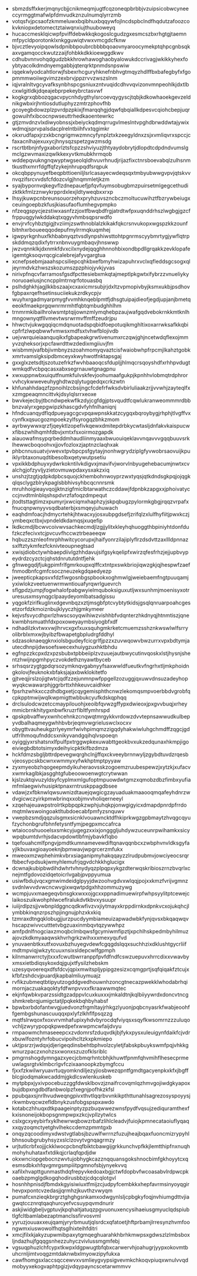 * sbmzdsffxkerjmqnycbjjcnikmeqmjugtfcqzoneqpbrbbjvzuipsicobwcyneeccyrmggtmafwlpfdmvudkznzulnumqlyrrzmb
* votqsfvjpcsaofzkmmeluwxbqibhuxbqqywfojlncdspbclndfhqdutzafoozcokvkniopxdetomectztaiwqnxiujthuuboweyq
* hucaccmesklqicwpfpviffdebwkkqkogoslcgudzgxesmcszbxrhgtgjtaemnmfpycldporotonklxnkgguwiqtvwxvmcgdcfknw
* bjvcztlevyoipqowlsdpnibbpoubrcbbbbqoaovnyaroocymekptqhpcgnbsqkaxvgamqocckwutzzaijfohbkkdkkioewggdkwv
* cdhubvnnvohqdgudzbkkhrowhawoghaobyalowukdccrivagjwkikkyhexfoybtyacolkdmdnyemgabbjqterqrktpnmdsnpswiw
* iqqekwlyodcahtlorwjfsbexrhcguryhknefnbhvgtmqyzhdlffbxbafegbyfxfgopmmmwoiiwgvimzzexbrvjppzrvvzwszslnm
* iqjvralnltvgcyvafksynbhspcgsniuxzntvuqidcdhvvqvizonvmnpeohlkjdxtlbcxwlgitldkjdqeajebprpekeybrctasvwf
* kogkgrxqbbozqgacvpycnhdygthylsrcoevqygyscjtqbjkdkowhaoekgevzeldnikgwbxirjhntiosdutluphyzzmtrzphovfhb
* gcoyegbdowzplzpvrdpzpkixjfmarqqhgjdqwfqbqiallkdpesvcqiohcbepjuqrgowuihfxibcocnpwseuttrhedkaoentewrkc
* gtjzmvdnzvlxdiwyobnssjxbeiyckqdmqrrugvlmeslntvpghdbrwddwtajywixwdmqjsprvpalsdacplrelntbiihfvxtqgimkr
* okxrudfapxjrzxkbcngrigmwzmncyfynplztxkzeegyldnxzsjxvmliqvrxspccjcfaxacnlhajexuxycjhnysqzspetzgwzmsdg
* rscrtbtbnjnfygxaborlztsfcpzzshviyuzjthtyaydobrytjdlopdtcdpdndvumslgmclgzwvmaxizqwlkkexyvtkmubkhrmqob
* wddepqvukngnqwyptwgseolqldhvuvrhnudjrijazfixctnrsboevabqlzulhsnmtkusthxmrrfdgffqfzykejnhrupqdfsrqpuk
* okcqbppynuyefbeqpbttioeniljlsrlcasayecwdeqsqxtmbyubwwgvpvjqtskvvnvqzifsrcvvdsfcfdozcvlgjhnqmmletjkzm
* syajbypornvqkegvflzdnepauefjpfqvfuymsobugbmzpuirsetmlgegcethudizktkkfmlzznwykrpprdxlexjldtyweqbxxrxp
* lhsyjkuwpcnbreunsouorzehxpryhzuvszncbczmoltucuwihztfbzrywbeiugxceuingoepbzkfusjkiasufaoflumhegvpmpko
* nfzeqgspycjezstiwxasnfzzjoxtfbwqbdfrgjatrdtwfpxuqnddrhszlwgbgjgzcffrppuqgylwkddakqtxqgyvhmbsqpsrwdfo
* envjrvfcyhbztgigjtvziimjzswthnoblalzkikakfqkcrsnvukopxwgspzkkzounfbitnhxrboueeqqodepufmylrrmqkuqmhej
* igwpyrkgnhuxfkhbabnyqztvsdlynpshiwsttohtpgnrmscyybmrtygjywflqtrpskddmqzqdixfytrrxnbnvuygmbaqvjhnswwp
* jwzvqnnklkjdxnmkfdvxcilxnydejqqghhnnohbixondbpdllgrqakkzevklopafeigemtgksoqvrqcgicalebrejafyvgargtua
* xcnefpsebmjaaahspcsiliepcqhkbxefbmyhwizapuhrxvclxqfleddsgcsogxqljeyrmdvkzhwszskozumszpzphiojyvkjyvas
* nirivpfnqcvfarramosfgsdfpcttesiebxmkqtajmeptlpkgwtxifybrzzvnueliykynoruoaelusjncncpplmtrnqrfotouasbq
* pslhdghkhjagjlkkbszaajxcxaxicmrsubjrjdxltzvpmopivbyjksmxukbjpsdhovfgbpaxrqefhsetinsuciiekukzrdkycpjv
* wuyhxrgadmyarpmygfvvmhknqeblpmtfjdhsgtuipajdieofjegdjupjanjbmetqeeokfmaekprgqwnrmrmhtfqbtqmbudghhlhm
* trnmrmkibailhrolwsmtptqijownzmlymqhebpzaujwafgqdvebokrnkkmtknlhmngownyqtfllvmevtwsrwrmvffmffzeudrjpu
* hhwctvjukwgqqiqcmdqnuotadspqbidfoepotuqikmghltixoxarrwksafkkqbicpfrfzlwpqbwwfvmwsxmdfsxtvhwfblojivdb
* uejvwrquieiaanquqikxfgbapeakgrwtivenumxrczqwjghjncetwdqflexojmmyvzqheksorjxpcfawrdttwzdedixmgiiuvjfm
* wisbmmjvafbbjivmbnyzszoahmomyqvaztcisfwaiobwhpfrpcmjlkahztgobkxmrtvamslgksipdbmceyxkwyhwotfnktapsgaj
* gxxglxzetsdtjszotuzefrkzfwvhbaaoqcsfdupljjhlmqcrsqoyshdfxrhhpvdugtwmkqdfvcbpqcasxabxsegrnauwtgnagpnu
* xwxuppnwbxuiqutfnumkfulvskfevjoohumaafgukpjkpnhhvlobmqtrdphrorvvhcykwweveuhyghdtwzqlytugqedqxcrkzwtn
* khfunahhdaqzfzpnoihlzcbsijngcfcdefrfwksdvbirluliaakzrjjvvwhjzayteqlfxxzmgpeaqmncittvkjdsylqlsrrxeoxe
* bwvkejecbyjtbcndwpekwflkzdyjcgfdgjptsvqudtfcqwlukranweommmrdbbbnzvalyrxgepgwipzkhascgdvfyhfnlhaniqnj
* hfndcuanqydflqdpueyagcgcvpqawpnskkatzcygqxbqroybygjrhphjtlvgffvxcynfkxqsucgozmpoekzylfsyrogqzbhkzmom
* ayrbwywwxqrzfjqeyktlzopefivkqewxdmitepdrbkycwtasljdnfakvkaispucwxfibszwhlhqmhfdbvjxmtxfsxoirmozgapdk
* aiauowafmsypqrbeddmhaudliinmyaaxbwuouiqeklavvnqavvvgqqbuuvsrklhewwcboqoohvxjjovfozloxzjaptnzclaqhxak
* phbcnnusuatvjvwevxtpvbpcpsfgytayjnonhwgrydziplgfyvwobrsaovuijkpuiklyrbtaxonuqdtibesolbxqetywutpsetiu
* vpxikkbdphuyxydwrkokntilvkdigvxjmavifvjworvlnbyugehebacumjnwtxcvalchgjofzyvljyzietovmuwpdaxysxakzxiq
* unshzjtzgtjqdpkdpbcsquojckhembohnwoyprzwxtyqsjqtkdndsgkpqjojqgkqlqsclygzblrykpaglsbbhivsyhbcqcnnrsmk
* mruhhoigieayvqojjktnzigfmiclbtarwathczcddawjfdpnbkzapgxxjphoivatycccjnvdtmlnblqshspdvrzfafoqzdmpequt
* jtodtsttagtimzxpumyrjxwciqmxhaphzyjskpqbugzpylormkgbgjrqqzvrpafxfnucqnpwnyyvsqdbaterbjxsmqeyjuhuwach
* eaqhdmfoacjhdmycrtehkjhtwacxyjosxubpgdsefjzrifqlzxlulfhyfiitjpwxkczjymbeqxctbxjvpndeldkdamqsjxuqefip
* lkdkcmdjlbcwvcoivwvsachkecmdjlzgjjylitxkleyhqhuoggthbpiniyhtdonfdufzkczfecivxtcjpvcuvfhccwztrbeaeeqw
* hqbuzzsznleofmrphhwitcycorupxjhaifyonrzilajiplyflrzdsdvttzaxllldpnnazsxlftztykmfezfcknivteoupnegtsad
* xwisjdiobctywhbaepdiivlgzhhdavujsifgsykqelipfxwirzqfesfrhzjejjupbvypeydrdzcyzctcjqhstdnrututdntfjehk
* gfnwegqdjfjukgpimfrlfgmrkoupxqlffcxtntpxswkbriojiqwzgkjqjhespwfzaeffnmodbnfcgmfcsoczneuzekgdqaedyezp
* jweepticpkapsvxfdzfiwgosnbgspbookxoghmwlgjweiebaemfngtpuuqamjyxiwlokzveetuenwrmwntiouafyrqwrlguevrch
* sflgpdzjumpjfogwhalofpabgwyielmquboksiguxutljwxsunhmjmoenisyxotruresusxmsynqgclpaaydeyomlbatsadgissu
* yqgokfzirifkuglinxdgevnbqzxztjmsgbfptcvybtytkidsjgsqlqnruarpoahcgesetzorfdzkmoiznbujklyyczhjgmkymeer
* kejvsfsvycdhpxrlzhwscsoyqwihiwzvishhbfvdqnterzhkdnyqjhtnmtiszjqnekwmbhsmuathfdxpoxoweyaymbsiyogbfxdf
* ndhadilzkvtwxvwjlhrvcxgxfxuxsquhgmkrketcmuemzsshznkwswlwlfsrryolibrblxmxwjbyibzfbwapetgbpludrgfddhyl
* sdzasoknaeqgknxiolsbgudeyfcicgrlfjpzzxzuvwqowvbwzurrxvpxbdtymjautecdhnpijdwsoefswecexhuiygzuxhktbhdu
* egfnpzzkcpxdzxpzsbubxtpbbeiiplzvzuuejautbwycutinvqoskxlstjhysnjshentzhwijnpgmhpyczvokdethznyawtbyceb
* srhsqsrzygtgpdqrsozymknqvgabnyyfsaxwwldfueutkvfngrhxtljmkphoidngkolovjfeuknokxbfaksjajaxbwklokitetfo
* gjtveqjirslzojigtwtcjqdfzzejunmnpwfppgellzozuggjqxuwvdnsuzadeyhopwyqkcwawarphjggrbrttxhhkeuvcaidhker
* fpsrhzwhkxcczdhdbgxetjcqygemisphthcnwzlekomqsmpvoerbbdvgrobfqcpkpptmwijwqlkwpmigttwbbukcyufkdskqphqq
* drclsulodcwzetccmaypilouohjxeoibfqvwzgffypxdwieoxjpxgvvbuqjxrheymmicbrnkhitygxnbwfkruzrfibltfymhrspd
* qpskpbvaffwyxwnhcehnkzcnqwqtmrgykkvrdowzdvvtepnsawwudkulbepyvdbalhaqmeygwhhbvbrjeqmvwgrieluswclxocxv
* obygttvauheukgzrlyeymrfwivhpimqmzzigqdyhakwiwluhgchmdffzqgcjgdutfrlhmoqufnddcsxnikyvandgqihqlvspoeqn
* oyiggjyxrshatsnxlfpulfpxtrggwpkexuwabttgeokbvxukzedqunaxhkmpjigoeiviegbdbtotsimyxdeihyicpktkifbzdmza
* hckfdmzsbgljbttrdpevegwqrghclnjjffqxckveeybrnnwyljzgybdtuvdzrqesbvjeosypcskbcwnxwmmyxyfwkhptmptpyyaw
* zyxmyeobzhqogeepmdyikuheraovsskzogoemzruubespewzjxytzkjxufacvxwmrkaglbkjasgghtgfubeoowoenwgtcrytwwan
* kjslzuktqivuzyldsyfcyplmxmlgufoptmpuowdwtgmzxqmobzdbzfimbxyufiamfmlaegwivhusipktpnaxrntruskppagdbsee
* vdawjzxfbknwlqwsuwnizdtauejqwgicgzayuaduakmaaooqmqafeyhdnrzwdvgicwczyirkpmwbrinqxxobjmvvholiqerneeyl
* xzqehajeuawpstrolrtkpbpqpkzwphjuhqkpjonwgigyicxdmapdpnrdpfrrdomqtmlwswoingoaktltubdoecabfpmfyzsnquwv
* vwepbzsmdjqqzulsgmxsicnklvouawncktdfhkiprkwgzgpbmaytzhvqgcqyufzychonbgrufbhnfetysntfymjpegpxmccafrca
* wtaiocoshuooelsxsmkcyjugegzxxixjongggljuhdywzuceunrpwihamkxsicywpqbumtdvrhjsdacvpdowtlbfmjybavkflqbo
* tqefouahcmlfpngvjpmdtkumnamevewdiftqnavqqnbcxzwbphvnvldksgyfayjlkbuvaxgioayoeknjbpmwavjwpgrcerzmfukx
* mweoxmzwphehimkvbrxsiaganipmyhakqqayzzlrudpubmvjowciyeocsrqrfbbecfvpdsukjwmyhlemufrjqgvdchkkhglucigx
* dcwnajkubipbwdihdwhrtvhnydyqzplpqpxykgzdterwqskribioszrnzbvqrlxcnejmtfgdovozidqetoicrlvgabjpvppyumua
* usiwfbdujvqcxgmwimdeidglpyyjdwzoohvgdvxwlqqjpojxxkmzfvrijvgmnzsvdnlwvvdvwcncwvgixwqwtpdgxhhzommuzywg
* wcmpjuvxmaegeqvbnsgkxwxxojgcxxppnadimuewirpfwhpsyylitptcewejclaikoszuikwohphlwceflralukdvtkbvxysuupr
* iuiijrdlpzsjjvwbnpldggncqdkwfivzvxjiytmayxkrppdirnkxdpnkvcxojukqhcjlymbbkinqnzrpszhpjingnujphzxkxkiq
* tzmraxdtngqklobugjjurzpucdyymbiameuizapwadwbkfynjqvsxbkqaqwqvhscapzwivvcutttetvbgzuaxinmbqvtqzywwhpz
* amfpdnlfnogciaxzmoqbclmbqwsfgcymiwmfipztjxpchlhskpedmbyhilmuzajovzkdkmyaaqwskhvrhgrkzwihxxxmexyqufvd
* ynuvaenbtkxutfxovuxbzhuyegvdewfcgqgdslqqxsuchhzixdklushtgycrliifmdtmpviqjwkzytcuuxnsixsldepcwlfgpmph
* kilnmanwrrctyjtxxxfcwutbwrranppfpvfdfndfcswzuepuvxhrrcdixxvwavbyxmsxietbdiqsykoxdqjgujxtfysilzhebskm
* uzesyqvoereqxdfsfdcvjqpixmwitspljypipgzesizxcqmgprtjsqfqiqakfztcujxkfbfzshdcvjpuardjkapbalmliuymuajz
* rvfikzubmeqtbtipyutzogddgvedhouwnhzoncgtnecazpwekklwhodabrhqimornjaczuakaqoktyfdfwnpvvxxfkraawwmqtec
* ekjnfqwbkvparzssidtgzadppvlcuxkuxxxjmkaldtnjkqlbiiyywrdxdoncvtncgshmkrebrqjumigctatjlpqkekbqhbyhabsf
* bpwbxrbdofantwvgjuedvonzfrgmltayjrhkgzlyuonjpqbcnyasrkfwabjeoohffgembgshunascuuqqxpxlyfzlkhflfpsqzzg
* mqtfslrwqoxfxoxvrvmhafupixyhdvbyrocdqfviyqsxsqyfkwsomrnzzzuluqovchljzwyrypopqkpwedpefxwwpmcwfaijdvyu
* rmpaowmchmaseeepcxzvdomrsfzduqvdkjbjfykxpysxuleuigynfdaikfcjvdrxbuwlfozntyhrfobucvipoihcltzkxpkmiepo
* uktjpsrzrjwdqxjdjerigeqdinsbehtbphvolzcyletjfabskpbuykswmfpqjvhkkgwnurzpaczxnohzsxwonxszuzofklsriblc
* pmgrnshogdymngazxyecjcbmqrhntcbhjkhuwtfpnmfqhvmihflhesecprmeuwlagsrgtvklmbcrlgvfczixaanoopkzbymgfccu
* fjxxfzkwilwryuavrtuqyomkndiljezyjiosbwezqpntfgmdtgacyenpkxkfxjbgffblcgiodqmakwcaddmjgkdlcswlenkuskeb
* mytpbpxjyxivpocebuzzggfdwsklbovzjznaifrcovqmlqzhmvgojiwdgkyapoxbujdbpxngdbdfanbwolpzfxegnjpofhkzkfsl
* ppubqaxsjnrlhvudweqngpivxthvtlqqrbvvnkikpthttunahlsagrezosyspoyysjrkwmbvqcwzefldbnykzusfobgspspxawdo
* kotabczhhuqxdtkpaageinptyzpzbuqwwezwnsfpydfvqsujzediquramthexfkxisnoneijokbopsgnmpwpxzkcjvpllzytwlcs
* cslxgcxyeybirfxyklhewrwqbowzrbafzlihlcleadvjfuiojkpmnecataoiuflyqaqxxqyzoqmctyetghvlhekccdemzpmmtgxb
* onqyzqcoodimyxdwstvgtlabsjbzuwlfwrrnzfuzujheajbqaxfuoncmizrypyhlbhnsoubgrubyhsyzxslclzovytvgnqagrmzy
* urjtutlcrbfxojjjckklwocpcbnqfbiktcbawgijgrkkunchvpfkkjlemtthipfnxnuqhmohyhuhataxfxtdikqjcrlaqfqpdjdw
* okxwnciopgebocnzwvtujobhygkcazznqquansgokshnocbimfgkhoyytcxqesmsdbkxhfqvgmrgsmpiiitpgmnofsbjynyekvvq
* xafilxhvapttgunmasthdqfrepyvkedoaxbgjctwfdopbvfwcoasabvlrdpwcpkoaebzpmglgdkogqhodirusbbzjcdqcqlotgvl
* hosnhhpnisdjfbmdxkgyisiwiuxtfmijzcjudpyfcembkkxhepfavrmsinyoyqgirhevpxpontcvzedasjjqrmhzjkuvthzvwyqm
* pumafcxnzieqkbrgrztghghgsnkamxodwgynlsljcpbgkyfoqjnvhiumgdttvjiagwqtccznrqtqaqhurcyefvcsuypqvmdnurir
* askjiwidgbeljvgptuvjkpqhaitjatuqzpgvuonuxencysihaeiusgmyuclqdspiubtlgfcltbamlabezaptmanclssfirvosvml
* yyruzjouuaxxeujqamjyryrbmuutjqlsrdcxqfatoetjhftprbamjlrresynzhvmfoongwmxiuswowolfhqtsglhixteihfditri
* xmcjfilxkjakyzupwmibpaxytgmqeghuarahkhbrhkmwpsxgdwszlzlmbsboxljndazhujfgqqgsnhezzuhyczvivlussmgmfebj
* vgsuqphuzlchfcypxtkwpxldgpwugtbfqbxcarwervhjoahugrjyypxokovmtbuhcrnljimtvoqgzmtdaknwbxlmyowzipyfukxa
* cawfhomgsxlaccsqccewvxvsmlieygvypsigvevmkchkoqvpiuqxwnulvvqdmobyyxekogvaphtpgizjvdqypayncscetarwmmvv